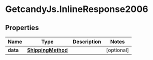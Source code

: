 # GetcandyJs.InlineResponse2006

## Properties

Name | Type | Description | Notes
------------ | ------------- | ------------- | -------------
**data** | [**ShippingMethod**](ShippingMethod.md) |  | [optional] 


